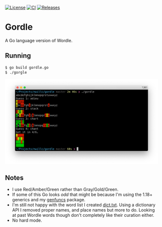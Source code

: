[![License](https://img.shields.io/github/license/nwillc/gordle.svg)](https://tldrlegal.com/license/-isc-license)
[![CI](https://github.com/nwillc/gordle/workflows/CI/badge.svg)](https://github.com/nwillc/gordle/actions/workflows/CI.yml)
[![Releases](https://img.shields.io/github/tag/nwillc/gordle.svg)](https://github.com/nwillc/gordle/tags)

# Gordle

A Go language version of Wordle.

## Running

```shell
$ go build gordle.go
$ ./gorgle
```

![screenshot](screenshot.png)

## Notes

 - I use Red/Amber/Green rather than Gray/Gold/Green.
 - If some of this Go looks _odd_ that might be because I'm using the 1.18+ generics and my [genfuncs](https://github.com/nwillc/genfuncs) package.
 - I'm still not happy with the word list I created [dict.txt](./data/dict.txt). Using a dictionary API I removed 
proper names, and place names but more to do. Looking at past Wordle words though don't completely like their curation either.
 - No hard mode.


